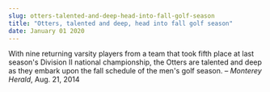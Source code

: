 ```yaml
---
slug: otters-talented-and-deep-head-into-fall-golf-season
title: "Otters, talented and deep, head into fall golf season"
date: January 01 2020
---
```


 
<p>
  With nine returning varsity players from a team that took fifth place at last
  season's Division II national championship, the Otters are talented and deep
  as they embark upon the fall schedule of the men's golf season. –
  <em>Monterey Herald</em>, Aug. 21, 2014
</p>
 
